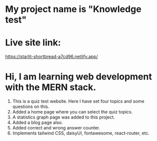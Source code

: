 
# My project name is "Knowledge test"

# Live site link: 
https://starlit-shortbread-a7cd96.netlify.app/

# Hi, I am learning web development with the MERN stack.
1. This is a quiz test website. Here I have set four topics and some questions on this. 
2. Added a home page where you can select the quiz topics.
3. A statistics graph page was added to this project.
4. Added a blog page also.
5. Added correct and wrong answer counter.
6. Implements tailwind CSS, daisyUI, fontawesome, react-router, etc.
 